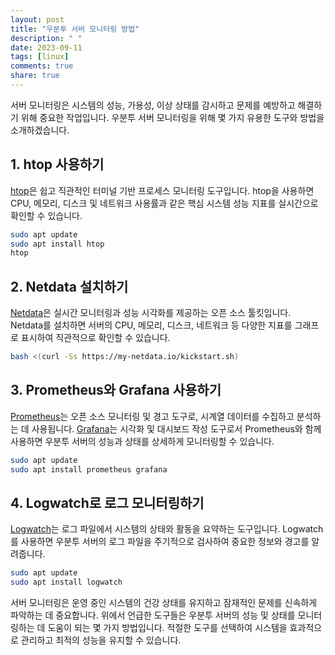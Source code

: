 ```yaml
---
layout: post
title: "우분투 서버 모니터링 방법"
description: " "
date: 2023-09-11
tags: [linux]
comments: true
share: true
---
```


서버 모니터링은 시스템의 성능, 가용성, 이상 상태를 감시하고 문제를 예방하고 해결하기 위해 중요한 작업입니다. 우분투 서버 모니터링을 위해 몇 가지 유용한 도구와 방법을 소개하겠습니다. 

## 1. **htop** 사용하기

[htop](https://htop.dev/)은 쉽고 직관적인 터미널 기반 프로세스 모니터링 도구입니다. htop을 사용하면 CPU, 메모리, 디스크 및 네트워크 사용률과 같은 핵심 시스템 성능 지표를 실시간으로 확인할 수 있습니다. 

```bash
sudo apt update
sudo apt install htop
htop
```

## 2. **Netdata** 설치하기

[Netdata](https://www.netdata.cloud/)은 실시간 모니터링과 성능 시각화를 제공하는 오픈 소스 툴킷입니다. Netdata를 설치하면 서버의 CPU, 메모리, 디스크, 네트워크 등 다양한 지표를 그래프로 표시하여 직관적으로 확인할 수 있습니다.

```bash
bash <(curl -Ss https://my-netdata.io/kickstart.sh)
```

## 3. **Prometheus**와 **Grafana** 사용하기

[Prometheus](https://prometheus.io/)는 오픈 소스 모니터링 및 경고 도구로, 시계열 데이터를 수집하고 분석하는 데 사용됩니다. [Grafana](https://grafana.com/)는 시각화 및 대시보드 작성 도구로서 Prometheus와 함께 사용하면 우분투 서버의 성능과 상태를 상세하게 모니터링할 수 있습니다.

```bash
sudo apt update
sudo apt install prometheus grafana
```

## 4. **Logwatch**로 로그 모니터링하기

[Logwatch](https://sourceforge.net/projects/logwatch/)는 로그 파일에서 시스템의 상태와 활동을 요약하는 도구입니다. Logwatch를 사용하면 우분투 서버의 로그 파일을 주기적으로 검사하여 중요한 정보와 경고를 알려줍니다.

```bash
sudo apt update
sudo apt install logwatch
```

서버 모니터링은 운영 중인 시스템의 건강 상태를 유지하고 잠재적인 문제를 신속하게 파악하는 데 중요합니다. 위에서 언급한 도구들은 우분투 서버의 성능 및 상태를 모니터링하는 데 도움이 되는 몇 가지 방법입니다. 적절한 도구를 선택하여 시스템을 효과적으로 관리하고 최적의 성능을 유지할 수 있습니다.